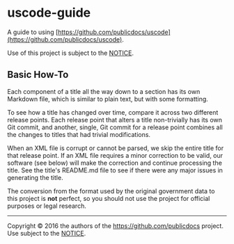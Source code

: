 ---
---

# uscode-guide
A guide to using [https://github.com/publicdocs/uscode](https://github.com/publicdocs/uscode).

Use of this project is subject to the [NOTICE](https://github.com/publicdocs/notice/blob/master/NOTICE).

## Basic How-To
Each component of a title all the way down to a section has its own Markdown file, which is similar to plain text, but with some formatting.

To see how a title has changed over time, compare it across two different release points.  Each release point that alters a title non-trivially has its own Git commit, and another, single, Git commit for a release point combines all the changes to titles that had trivial modifications.

When an XML file is corrupt or cannot be parsed, we skip the entire title for that release point.  If an XML file requires a minor correction to be valid, our software (see below) will make the correction and continue processing the title.  See the title's README.md file to see if there were any major issues in generating the title.

The conversion from the format used by the original government data to this project is __not__ perfect, so you should not use the project for official purposes or legal research.

----

Copyright &copy; 2016 the authors of the https://github.com/publicdocs project. Use subject to the [NOTICE](https://github.com/publicdocs/notice/blob/master/NOTICE).
